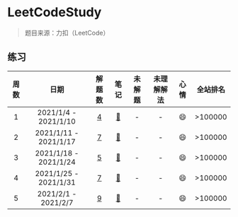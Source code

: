 # LeetCodeStudy
> 题目来源：力扣（LeetCode）
## 练习
|周数|日期|解题数|笔记|未解题|未理解解法|心情|全站排名|
|:-:|:-:|:-:|:-:|:-:|:-:|:-:|:-:|
|1|2021/1/4 - 2021/1/10| [4](https://github.com/caolei1993/leetCodeStudy/tree/master/src/main/java/com/exercise/week_001) |[:page_with_curl:](https://github.com/caolei1993/leetCodeStudy/blob/master/src/main/java/com/exercise/week_001/note.md) | - | - |:smile:|>100000|
|2|2021/1/11 - 2021/1/17| [7](https://github.com/caolei1993/leetCodeStudy/tree/master/src/main/java/com/exercise/week_002) |[:page_with_curl:](https://github.com/caolei1993/leetCodeStudy/blob/master/src/main/java/com/exercise/week_002/note.md) | - | - |:smile:|>100000|
|3|2021/1/18 - 2021/1/24| [5](https://github.com/caolei1993/leetCodeStudy/tree/master/src/main/java/com/exercise/week_003) |[:page_with_curl:](https://github.com/caolei1993/leetCodeStudy/blob/master/src/main/java/com/exercise/week_003/note.md) | - | - |:smile:|>100000|
|4|2021/1/25 - 2021/1/31| [7](https://github.com/caolei1993/leetCodeStudy/tree/master/src/main/java/com/exercise/week_004) |[:page_with_curl:](https://github.com/caolei1993/leetCodeStudy/blob/master/src/main/java/com/exercise/week_004/note.md) | - | - |:smile:|>100000|
|5|2021/2/1 - 2021/2/7| [9](https://github.com/caolei1993/leetCodeStudy/tree/master/src/main/java/com/exercise/week_005) |[:page_with_curl:](https://github.com/caolei1993/leetCodeStudy/blob/master/src/main/java/com/exercise/week_005/note.md) | - | - |:smile:|>100000|